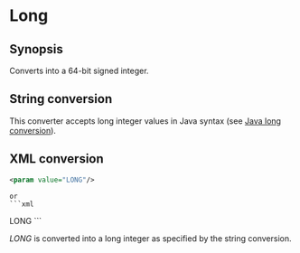 <h1 class="converter">Long</h1>

## Synopsis

Converts into a 64-bit signed integer.

## String conversion

This converter accepts long integer values in Java syntax (see [Java long conversion](http://download.oracle.com/javase/7/docs/api/java/lang/Long.html#valueOf(java.lang.String))).

## XML conversion

```xml
<param value="LONG"/>
```


	or
	```xml
<param>LONG</param>
```

*LONG* is converted into a long integer as specified by the string conversion.
  

